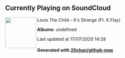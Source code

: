 ## Currently Playing on SoundCloud

[<img align="left" width="100" src="https://i1.sndcdn.com/artworks-000129101224-nncvns-t120x120.jpg">](https://soundcloud.com/louisthechild/itsstrange)

Louis The Child - It's Strange (Ft. K.Flay)

**Albums**: undefined

Last updated at 17/07/2020 14:28

#### Generated with [20chan/github-now](https://github.com/20chan/github-now)


<!--
**20chan/20chan** is a ✨ _special_ ✨ repository because its `README.md` (this file) appears on your GitHub profile.

Here are some ideas to get you started:

- 🔭 I’m currently working on ...
- 🌱 I’m currently learning ...
- 👯 I’m looking to collaborate on ...
- 🤔 I’m looking for help with ...
- 💬 Ask me about ...
- 📫 How to reach me: ...
- 😄 Pronouns: ...
- ⚡ Fun fact: ...
-->
